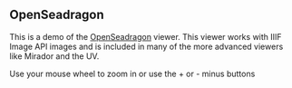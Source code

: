 <script src="{{"/plugins/js/content-state.js" | absolute_url }}"></script>
<script src="https://cdnjs.cloudflare.com/ajax/libs/openseadragon/3.0.0/openseadragon.min.js" integrity="sha512-Dq5iZeGNxm7Ql/Ix10sugr98niMRyuObKlIzKN1SzUysEXBxti479CTsCiTV00gFlDeDO3zhBsyCOO+v6QVwJw==" crossorigin="anonymous" referrerpolicy="no-referrer"></script>

## OpenSeadragon

This is a demo of the [OpenSeadragon](https://openseadragon.github.io/) viewer. This viewer works with IIIF Image API images and is included in many of the more advanced viewers like Mirador and the UV.

Use your mouse wheel to zoom in or use the + or - minus buttons


<div id="osd" style="width: 100%; height: 586px"></div>

<script type="text/javascript">
    var infoJson = getContentState();
    OpenSeadragon({
            id:                 "osd",
            prefixUrl:          "https://cdnjs.cloudflare.com/ajax/libs/openseadragon/3.0.0/images/",
            preserveViewport:   true,
            visibilityRatio:    1,
            sequenceMode:       true,
            tileSources:   [infoJson]
        });
</script>

